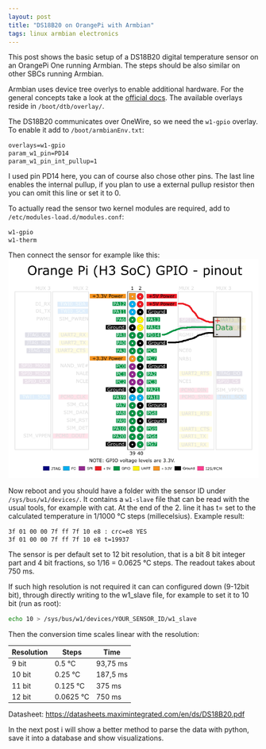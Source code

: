 ```yaml
---
layout: post
title: "DS18B20 on OrangePi with Armbian"
tags: linux armbian electronics
---
```

This post shows the basic setup of a DS18B20 digital temperature sensor on an OrangePi One running Armbian. The steps should be also similar on other SBCs running Armbian.

Armbian uses device tree overlys to enable additional hardware. For the general concepts take a look at the [official docs](https://docs.armbian.com/Hardware_Allwinner_overlays/). The available overlays reside in `/boot/dtb/overlay/`.

The DS18B20 communicates over OneWire, so we need the `w1-gpio` overlay. To enable it add to `/boot/armbianEnv.txt`:
```
overlays=w1-gpio
param_w1_pin=PD14
param_w1_pin_int_pullup=1
```
I used pin PD14 here, you can of course also chose other pins. The last line enables the internal pullup, if you plan to use a external pullup resistor then you can omit this line or set it to 0.

To actually read the sensor two kernel modules are required, add to `/etc/modules-load.d/modules.conf`:
```
w1-gpio
w1-therm
```

Then connect the sensor for example like this:
![orange pi one pinout](/assets/orangepi/h3_pinout_dsb.png)

Now reboot and you should have a folder with the sensor ID under `/sys/bus/w1/devices/`. It contains a `w1-slave` file that can be read with the usual tools, for example with cat. At the end of the 2. line it has t= set to the calculated temperature in 1/1000 °C steps (millecelsius).
Example result:
```
3f 01 00 00 7f ff 7f 10 e8 : crc=e8 YES
3f 01 00 00 7f ff 7f 10 e8 t=19937
```
The sensor is per default set to 12 bit resolution, that is a bit 8 bit integer part and 4 bit fractions, so 1/16 = 0.0625 °C steps. The readout takes about 750 ms. 

If such high resolution is not required it can can configured down (9-12bit bit), through directly writing to the w1_slave file, for example to set it to 10 bit (run as root):
```bash
echo 10 > /sys/bus/w1/devices/YOUR_SENSOR_ID/w1_slave
```
Then the conversion time scales linear with the resolution:

| Resolution    | Steps         | Time         |
| ------------- | ------------- | ------------ |
| 9 bit    | 0.5 °C | 93,75 ms |
| 10 bit    | 0.25 °C | 187,5 ms |
| 11 bit    | 0.125 °C | 375 ms |
| 12 bit    | 0.0625 °C | 750 ms |

Datasheet: <https://datasheets.maximintegrated.com/en/ds/DS18B20.pdf>


In the next post i will show a better method to parse the data with python, save it into a database and show visualizations.